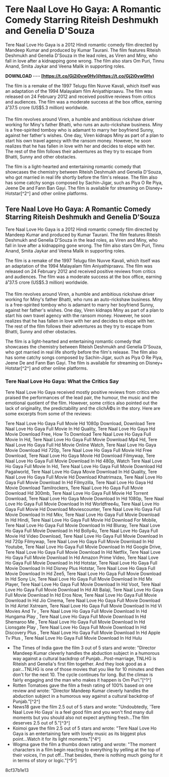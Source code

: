# Tere Naal Love Ho Gaya: A Romantic Comedy Starring Riteish Deshmukh and Genelia D'Souza
 
Tere Naal Love Ho Gaya is a 2012 Hindi romantic comedy film directed by Mandeep Kumar and produced by Kumar Taurani. The film features Riteish Deshmukh and Genelia D'Souza in the lead roles, as Viren and Miny, who fall in love after a kidnapping gone wrong. The film also stars Om Puri, Tinnu Anand, Smita Jaykar and Veena Malik in supporting roles.
 
**DOWNLOAD ····· [https://t.co/Gj2i0vw0Hv](https://t.co/Gj2i0vw0Hv)**


 
The film is a remake of the 1997 Telugu film Nuvve Kavali, which itself was an adaptation of the 1994 Malayalam film Aniyathipraavu. The film was released on 24 February 2012 and received positive reviews from critics and audiences. The film was a moderate success at the box office, earning â¹37.5 crore (US$5.3 million) worldwide.
 
The film revolves around Viren, a humble and ambitious rickshaw driver working for Miny's father Bhatti, who runs an auto-rickshaw business. Miny is a free-spirited tomboy who is adamant to marry her boyfriend Sunny, against her father's wishes. One day, Viren kidnaps Miny as part of a plan to start his own travel agency with the ransom money. However, he soon realizes that he has fallen in love with her and decides to elope with her. The rest of the film follows their adventures as they try to escape from Bhatti, Sunny and other obstacles.
 
The film is a light-hearted and entertaining romantic comedy that showcases the chemistry between Riteish Deshmukh and Genelia D'Souza, who got married in real life shortly before the film's release. The film also has some catchy songs composed by Sachin-Jigar, such as Piya O Re Piya, Jeene De and Fann Ban Gayi. The film is available for streaming on Disney+ Hotstar[^2^] and other online platforms.

## Tere Naal Love Ho Gaya: A Romantic Comedy Starring Riteish Deshmukh and Genelia D'Souza
 
Tere Naal Love Ho Gaya is a 2012 Hindi romantic comedy film directed by Mandeep Kumar and produced by Kumar Taurani. The film features Riteish Deshmukh and Genelia D'Souza in the lead roles, as Viren and Miny, who fall in love after a kidnapping gone wrong. The film also stars Om Puri, Tinnu Anand, Smita Jaykar and Veena Malik in supporting roles.
 
The film is a remake of the 1997 Telugu film Nuvve Kavali, which itself was an adaptation of the 1994 Malayalam film Aniyathipraavu. The film was released on 24 February 2012 and received positive reviews from critics and audiences. The film was a moderate success at the box office, earning â¹37.5 crore (US$5.3 million) worldwide.
 
The film revolves around Viren, a humble and ambitious rickshaw driver working for Miny's father Bhatti, who runs an auto-rickshaw business. Miny is a free-spirited tomboy who is adamant to marry her boyfriend Sunny, against her father's wishes. One day, Viren kidnaps Miny as part of a plan to start his own travel agency with the ransom money. However, he soon realizes that he has fallen in love with her and decides to elope with her. The rest of the film follows their adventures as they try to escape from Bhatti, Sunny and other obstacles.
 
The film is a light-hearted and entertaining romantic comedy that showcases the chemistry between Riteish Deshmukh and Genelia D'Souza, who got married in real life shortly before the film's release. The film also has some catchy songs composed by Sachin-Jigar, such as Piya O Re Piya, Jeene De and Fann Ban Gayi. The film is available for streaming on Disney+ Hotstar[^2^] and other online platforms.
 
### Tere Naal Love Ho Gaya: What the Critics Say
 
Tere Naal Love Ho Gaya received mostly positive reviews from critics who praised the performances of the lead pair, the humour, the music and the emotional quotient of the film. However, some critics also pointed out the lack of originality, the predictability and the clichÃ©s in the story. Here are some excerpts from some of the reviews:
 
Tere Naal Love Ho Gaya Full Movie Hd 1080p Download,  Download Tere Naal Love Ho Gaya Full Movie In Hd Quality,  Tere Naal Love Ho Gaya Hd Movie Download Free,  How To Download Tere Naal Love Ho Gaya Full Movie In Hd,  Tere Naal Love Ho Gaya Full Movie Download Mp4 Hd,  Tere Naal Love Ho Gaya Full Hd Movie Online Watch,  Tere Naal Love Ho Gaya Movie Download Hd 720p,  Tere Naal Love Ho Gaya Full Movie Hd Free Download,  Tere Naal Love Ho Gaya Movie Hd Download Filmywap,  Tere Naal Love Ho Gaya Full Movie Download In Hd 480p,  Watch Tere Naal Love Ho Gaya Full Movie In Hd,  Tere Naal Love Ho Gaya Full Movie Download Hd Pagalworld,  Tere Naal Love Ho Gaya Movie Download In Hd Quality,  Tere Naal Love Ho Gaya Full Movie Hd Download Khatrimaza,  Tere Naal Love Ho Gaya Full Movie Download In Hd Filmyzilla,  Tere Naal Love Ho Gaya Hd Movie Download Tamilrockers,  Tere Naal Love Ho Gaya Full Movie Download Hd 300mb,  Tere Naal Love Ho Gaya Full Movie Hd Torrent Download,  Tere Naal Love Ho Gaya Movie Download In Hd 1080p,  Tere Naal Love Ho Gaya Full Movie Download In Hd Worldfree4u,  Tere Naal Love Ho Gaya Full Movie Hd Download Moviescounter,  Tere Naal Love Ho Gaya Full Movie Download In Hd Mkv,  Tere Naal Love Ho Gaya Full Movie Download In Hd Hindi,  Tere Naal Love Ho Gaya Full Movie Hd Download For Mobile,  Tere Naal Love Ho Gaya Full Movie Download In Hd Bluray,  Tere Naal Love Ho Gaya Full Movie Download In Hd Bolly4u,  Tere Naal Love Ho Gaya Full Movie Hd Video Download,  Tere Naal Love Ho Gaya Full Movie Download In Hd 720p Filmywap,  Tere Naal Love Ho Gaya Full Movie Download In Hd Youtube,  Tere Naal Love Ho Gaya Full Movie Download In Hd Google Drive,  Tere Naal Love Ho Gaya Full Movie Download In Hd Netflix,  Tere Naal Love Ho Gaya Full Movie Download In Hd Amazon Prime Video,  Tere Naal Love Ho Gaya Full Movie Download In Hd Hotstar,  Tere Naal Love Ho Gaya Full Movie Download In Hd Disney Plus Hotstar,  Tere Naal Love Ho Gaya Full Movie Download In Hd Zee5,  Tere Naal Love Ho Gaya Full Movie Download In Hd Sony Liv,  Tere Naal Love Ho Gaya Full Movie Download In Hd Mx Player,  Tere Naal Love Ho Gaya Full Movie Download In Hd Voot,  Tere Naal Love Ho Gaya Full Movie Download In Hd Alt Balaji,  Tere Naal Love Ho Gaya Full Movie Download In Hd Eros Now,  Tere Naal Love Ho Gaya Full Movie Download In Hd Jio Cinema,  Tere Naal Love Ho Gaya Full Movie Download In Hd Airtel Xstream,  Tere Naal Love Ho Gaya Full Movie Download In Hd Vi Movies And Tv ,  Tere Naal Love Ho Gaya Full Movie Download In Hd Hungama Play ,  Tere Naal Love Ho Gaya Full Movie Download In Hd Shemaroo Me ,  Tere Naal Love Ho Gaya Full Movie Download In Hd Lionsgate Play ,  Tere Naal Love Ho Gaya Full Movie Download In Hd Discovery Plus ,  Tere Naal Love Ho Gaya Full Movie Download In Hd Apple Tv Plus ,  Tere Naal Love Ho Gaya Full Movie Download In Hd Hulu
 
- The Times of India gave the film 3 out of 5 stars and wrote: "Director Mandeep Kumar cleverly handles the abduction subject in a humorous way against a cultural backdrop of Punjab...Post-marriage, TNLHG is Riteish and Genelia's first film together. And they look good as a pair...TNLHG is one of those movies that you like for 10 minutes and then don't for the next 10. The cycle continues for long. But the climax is fairly engaging and the man who makes it happen is Om Puri."[^1^]
- Rotten Tomatoes gave the film a fresh rating of 100% based on one review and wrote: "Director Mandeep Kumar cleverly handles the abduction subject in a humorous way against a cultural backdrop of Punjab."[^2^]
- News18 gave the film 2.5 out of 5 stars and wrote: "Undoubtedly, 'Tere Naal Love Ho Gaya' is a feel good film and you won't find many dull moments but you should also not expect anything fresh...The film deserves 2.5 out of 5."[^3^]
- Koimoi gave the film 2.5 out of 5 stars and wrote: "Tere Naal Love Ho Gaya is an entertaining fare with lovely music as its biggest plus point...Watch it for its light moments."[^4^]
- Wogma gave the film a thumbs down rating and wrote: "The moment characters in a film begin reacting to everything by yelling at the top of their voices, I'm put off...That besides, there is nothing much going for it in terms of story or logic."[^5^]

 8cf37b1e13
 
